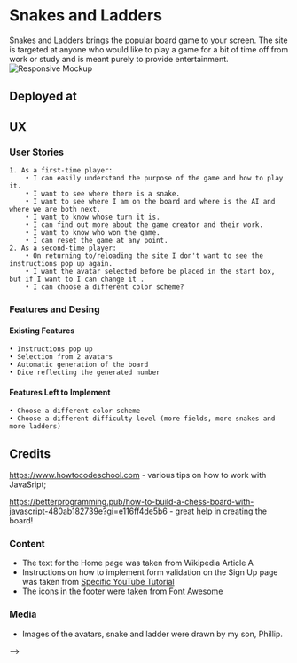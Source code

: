 
# Snakes and Ladders
 
Snakes and Ladders brings the popular board game to your screen. The site is targeted at anyone who would like to play a game for a bit of time off from work or study and is meant purely to provide entertainment.     
![Responsive Mockup]()

## Deployed at
## UX
### User Stories
	1. As a first-time player:
		• I can easily understand the purpose of the game and how to play it.
		• I want to see where there is a snake.
		• I want to see where I am on the board and where is the AI and where we are both next.
		• I want to know whose turn it is.
		• I can find out more about the game creator and their work. 
		• I want to know who won the game.
		• I can reset the game at any point.
	2. As a second-time player:
		• On returning to/reloading the site I don't want to see the instructions pop up again.
		• I want the avatar selected before be placed in the start box, but if I want to I can change it . 
		• I can choose a different color scheme?

### Features and Desing

#### Existing Features
	• Instructions pop up 
	• Selection from 2 avatars
	• Automatic generation of the board
	• Dice reflecting the generated number 


#### Features Left to Implement
	• Choose a different color scheme
	• Choose a different difficulty level (more fields, more snakes and more ladders)
	

<!-- ## Testing 

In this section, you need to convince the assessor that you have conducted enough testing to legitimately believe that the site works well. Essentially, in this part you will want to go over all of your project’s features and ensure that they all work as intended, with the project providing an easy and straightforward way for the users to achieve their goals.

In addition, you should mention in this section how your project looks and works on different browsers and screen sizes.

You should also mention in this section any interesting bugs or problems you discovered during your testing, even if you haven't addressed them yet.

If this section grows too long, you may want to split it off into a separate file and link to it from here.


### Validator Testing 

- HTML
  - No errors were returned when passing through the official [W3C validator](https://validator.w3.org/nu/?doc=https%3A%2F%2Fcode-institute-org.github.io%2Flove-running-2.0%2Findex.html)
- CSS
  - No errors were found when passing through the official [(Jigsaw) validator](https://jigsaw.w3.org/css-validator/validator?uri=https%3A%2F%2Fvalidator.w3.org%2Fnu%2F%3Fdoc%3Dhttps%253A%252F%252Fcode-institute-org.github.io%252Flove-running-2.0%252Findex.html&profile=css3svg&usermedium=all&warning=1&vextwarning=&lang=en#css)

### Unfixed Bugs

You will need to mention unfixed bugs and why they were not fixed. This section should include shortcomings of the frameworks or technologies used. Although time can be a big variable to consider, paucity of time and difficulty understanding implementation is not a valid reason to leave bugs unfixed. 

## Deployment

This section should describe the process you went through to deploy the project to a hosting platform (e.g. GitHub) 

- The site was deployed to GitHub pages. The steps to deploy are as follows: 
  - In the GitHub repository, navigate to the Settings tab 
  - From the source section drop-down menu, select the Master Branch
  - Once the master branch has been selected, the page will be automatically refreshed with a detailed ribbon display to indicate the successful deployment. 

The live link can be found here - https://code-institute-org.github.io/love-running-2.0/index.html 
 -->

## Credits 

https://www.howtocodeschool.com - various tips on how to work with JavaSript; 

https://betterprogramming.pub/how-to-build-a-chess-board-with-javascript-480ab182739e?gi=e116ff4de5b6 - great help in creating the board! 

### Content 

- The text for the Home page was taken from Wikipedia Article A
- Instructions on how to implement form validation on the Sign Up page was taken from [Specific YouTube Tutorial](https://www.youtube.com/)
- The icons in the footer were taken from [Font Awesome](https://fontawesome.com/)

### Media

- Images of the avatars, snake and ladder were drawn by my son, Phillip.

<!-- ## Other General Project Advice

Below you will find a couple of extra tips that may be helpful when completing your project. Remember that each of these projects will become part of your final portfolio so it’s important to allow enough time to showcase your best work! 

- One of the most basic elements of keeping a healthy commit history is with the commit message. When getting started with your project, read through [this article](https://chris.beams.io/posts/git-commit/) by Chris Beams on How to Write  a Git Commit Message 
  - Make sure to keep the messages in the imperative mood 

- When naming the files in your project directory, make sure to consider meaningful naming of files, point to specific names and sections of content.
  - For example, instead of naming an image used ‘image1.png’ consider naming it ‘landing_page_img.png’. This will ensure that there are clear file paths kept. 

- Do some extra research on good and bad coding practices, there are a handful of useful articles to read, consider reviewing the following list when getting started:
  - [Writing Your Best Code](https://learn.shayhowe.com/html-css/writing-your-best-code/)
  - [HTML & CSS Coding Best Practices](https://medium.com/@inceptiondj.info/html-css-coding-best-practice-fadb9870a00f)
  - [Google HTML/CSS Style Guide](https://google.github.io/styleguide/htmlcssguide.html#General)

Getting started with your Portfolio Projects can be daunting, planning your project can make it a lot easier to tackle, take small steps to reach the final outcome and enjoy the process!  --> -->